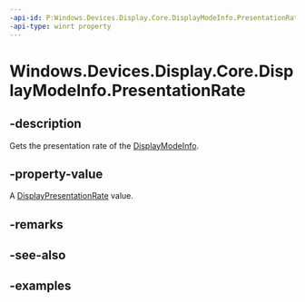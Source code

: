 ```yaml
---
-api-id: P:Windows.Devices.Display.Core.DisplayModeInfo.PresentationRate
-api-type: winrt property
---
```


<!-- Property syntax.
public DisplayPresentationRate PresentationRate { get; }
-->

# Windows.Devices.Display.Core.DisplayModeInfo.PresentationRate

## -description
Gets the presentation rate of the [DisplayModeInfo](displaymodeinfo.md).

## -property-value
A [DisplayPresentationRate](displaypresentationrate.md) value.

## -remarks

## -see-also

## -examples

